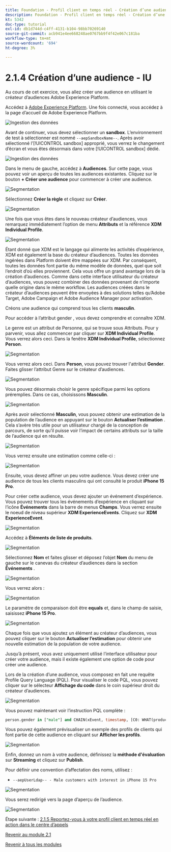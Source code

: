 ```yaml
---
title: Foundation - Profil client en temps réel - Création d’une audience - interface utilisateur
description: Foundation - Profil client en temps réel - Création d’une audience - interface utilisateur
kt: 5342
doc-type: tutorial
exl-id: db1d744d-c4ff-4131-b104-98bb70269140
source-git-commit: acb941e4ee668248ae0767bb9f4f42e067c181ba
workflow-type: tm+mt
source-wordcount: '694'
ht-degree: 3%

---
```


# 2.1.4 Création d’une audience - IU

Au cours de cet exercice, vous allez créer une audience en utilisant le créateur d’audiences Adobe Experience Platform.

Accédez à [Adobe Experience Platform](https://experience.adobe.com/platform). Une fois connecté, vous accédez à la page d’accueil de Adobe Experience Platform.

![Ingestion des données](./../../../modules/datacollection/module1.2/images/home.png)

Avant de continuer, vous devez sélectionner un **sandbox**. L’environnement de test à sélectionner est nommé ``--aepSandboxName--``. Après avoir sélectionné l’[!UICONTROL sandbox] approprié, vous verrez le changement d’écran et vous êtes désormais dans votre [!UICONTROL sandbox] dédié.

![Ingestion des données](./../../../modules/datacollection/module1.2/images/sb1.png)

Dans le menu de gauche, accédez à **Audiences**. Sur cette page, vous pouvez voir un aperçu de toutes les audiences existantes. Cliquez sur le bouton **+ Créer une audience** pour commencer à créer une audience.

![Segmentation](./images/menuseg.png)

Sélectionnez **Créer la règle** et cliquez sur **Créer**.

![Segmentation](./images/menusegbr.png)

Une fois que vous êtes dans le nouveau créateur d’audiences, vous remarquez immédiatement l’option de menu **Attributs** et la référence **XDM Individual Profile**.

![Segmentation](./images/segmentationui.png)

Étant donné que XDM est le langage qui alimente les activités d’expérience, XDM est également la base du créateur d’audiences. Toutes les données ingérées dans Platform doivent être mappées sur XDM. Par conséquent, toutes les données font partie du même modèle de données, quel que soit l’endroit d’où elles proviennent. Cela vous offre un grand avantage lors de la création d’audiences. Comme dans cette interface utilisateur du créateur d’audiences, vous pouvez combiner des données provenant de n’importe quelle origine dans le même workflow. Les audiences créées dans le créateur d’audiences peuvent être envoyées à des solutions telles qu’Adobe Target, Adobe Campaign et Adobe Audience Manager pour activation.

Créons une audience qui comprend tous les clients **masculin**.

Pour accéder à l’attribut gender , vous devez comprendre et connaître XDM.

Le genre est un attribut de Personne, qui se trouve sous Attributs. Pour y parvenir, vous allez commencer par cliquer sur **XDM Individual Profile**. Vous verrez alors ceci. Dans la fenêtre **XDM Individual Profile**, sélectionnez **Person**.

![Segmentation](./images/person.png)

Vous verrez alors ceci. Dans **Person**, vous pouvez trouver l&#39;attribut **Gender**. Faites glisser l’attribut Genre sur le créateur d’audiences.

![Segmentation](./images/gender.png)

Vous pouvez désormais choisir le genre spécifique parmi les options préremplies. Dans ce cas, choisissons **Masculin**.

![Segmentation](./images/genderselection.png)

Après avoir sélectionné **Masculin**, vous pouvez obtenir une estimation de la population de l’audience en appuyant sur le bouton **Actualiser l’estimation** . Cela s’avère très utile pour un utilisateur chargé de la conception de parcours, de sorte qu’il puisse voir l’impact de certains attributs sur la taille de l’audience qui en résulte.

![Segmentation](./images/segmentpreview.png)

Vous verrez ensuite une estimation comme celle-ci :

![Segmentation](./images/segmentpreviewest.png)

Ensuite, vous devez affiner un peu votre audience. Vous devez créer une audience de tous les clients masculins qui ont consulté le produit **iPhone 15 Pro**.

Pour créer cette audience, vous devez ajouter un événement d’expérience. Vous pouvez trouver tous les événements d’expérience en cliquant sur l’icône **Événements** dans la barre de menus **Champs**. Vous verrez ensuite le noeud de niveau supérieur **XDM ExperienceEvents**. Cliquez sur **XDM ExperienceEvent**.

![Segmentation](./images/findee.png)

Accédez à **Éléments de liste de produits**.

![Segmentation](./images/plitems.png)

Sélectionnez **Nom** et faites glisser et déposez l’objet **Nom** du menu de gauche sur le canevas du créateur d’audiences dans la section **Événements** .

![Segmentation](./images/eeweb.png)

Vous verrez alors :

![Segmentation](./images/eewebpdtlname.png)

Le paramètre de comparaison doit être **equals** et, dans le champ de saisie, saisissez **iPhone 15 Pro**.

![Segmentation](./images/pv.png)

Chaque fois que vous ajoutez un élément au créateur d’audiences, vous pouvez cliquer sur le bouton **Actualiser l’estimation** pour obtenir une nouvelle estimation de la population de votre audience.

Jusqu’à présent, vous avez uniquement utilisé l’interface utilisateur pour créer votre audience, mais il existe également une option de code pour créer une audience.

Lors de la création d’une audience, vous composez en fait une requête Profile Query Language (PQL). Pour visualiser le code PQL, vous pouvez cliquer sur le sélecteur **Affichage du code** dans le coin supérieur droit du créateur d’audiences.

![Segmentation](./images/codeview.png)

Vous pouvez maintenant voir l’instruction PQL complète :

```sql
person.gender in ["male"] and CHAIN(xEvent, timestamp, [C0: WHAT(productListItems.exists(name.equals("iPhone 15 Pro", false)))])
```

Vous pouvez également prévisualiser un exemple des profils de clients qui font partie de cette audience en cliquant sur **Afficher les profils**.

![Segmentation](./images/previewprofilesdtl.png)

Enfin, donnez un nom à votre audience,
définissez la **méthode d&#39;évaluation** sur **Streaming** et cliquez sur **Publish**.

Pour définir une convention d’affectation des noms, utilisez :

- `--aepUserLdap-- - Male customers with interest in iPhone 15 Pro`

![Segmentation](./images/segmentname.png)

Vous serez redirigé vers la page d’aperçu de l’audience.

![Segmentation](./images/savedsegment.png)

Étape suivante : [2.1.5 Reportez-vous à votre profil client en temps réel en action dans le centre d’appels](./ex5.md)

[Revenir au module 2.1](./real-time-customer-profile.md)

[Revenir à tous les modules](../../../overview.md)
